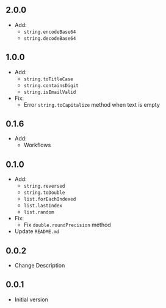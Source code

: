 ## 2.0.0
- Add: 
    - `string.encodeBase64`
    - `string.decodeBase64`
## 1.0.0
- Add:
    - `string.toTitleCase`
    - `string.containsDigit`
    - `string.isEmailValid`
- Fix:
    - Error `string.toCapitalize` method when text is empty
## 0.1.6

- Add:
    - Workflows

## 0.1.0

- Add:
    - `string.reversed`
    - `string.toDouble`
    - `list.forEachIndexed`
    - `list.lastIndex`
    - `list.random`
- Fix:
    - Fix `double.roundPrecision` method
- Update `README.md`


## 0.0.2

- Change Description

## 0.0.1

- Initial version